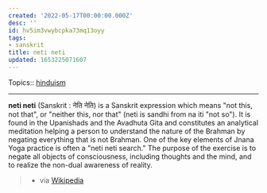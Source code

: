 ```yaml
---
created: '2022-05-17T00:00:00.000Z'
desc: ''
id: hv5im3vwybcpka73mq13oyy
tags:
- sanskrit
title: neti neti
updated: 1653225071607
---
```

   
Topics::  [hinduism](../topics/hinduism.md)   
   
   
---   
**neti neti** (Sanskrit : नेति नेति) is a Sanskrit expression which means "not this, not that", or "neither this, nor that" (neti is sandhi from na iti "not so"). It is found in the Upanishads and the Avadhuta Gita and constitutes an analytical meditation helping a person to understand the nature of the Brahman by negating everything that is not Brahman. One of the key elements of Jnana Yoga practice is often a "neti neti search." The purpose of the exercise is to negate all objects of consciousness, including thoughts and the mind, and to realize the non-dual awareness of reality.    
> - via [Wikipedia](https://en.wikipedia.org/wiki/Neti%20neti)